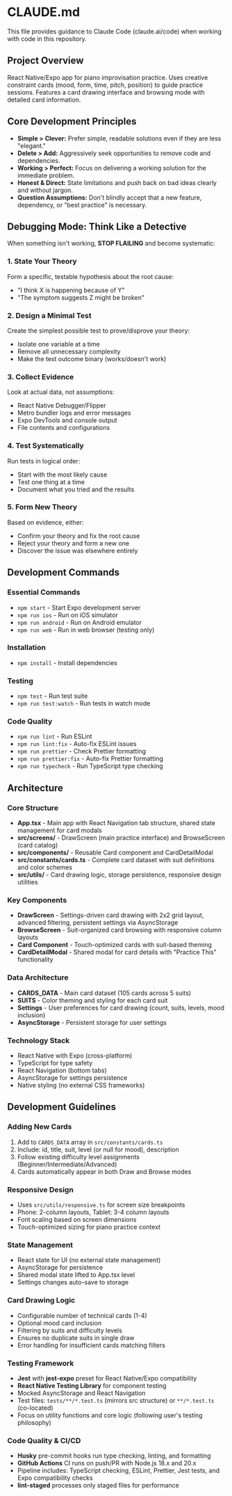 # CLAUDE.md

This file provides guidance to Claude Code (claude.ai/code) when working with code in this repository.

## Project Overview

React Native/Expo app for piano improvisation practice. Uses creative constraint cards (mood, form, time, pitch, position) to guide practice sessions. Features a card drawing interface and browsing mode with detailed card information.

## Core Development Principles

- **Simple > Clever:** Prefer simple, readable solutions even if they are less "elegant."
- **Delete > Add:** Aggressively seek opportunities to remove code and dependencies.
- **Working > Perfect:** Focus on delivering a working solution for the immediate problem.
- **Honest & Direct:** State limitations and push back on bad ideas clearly and without jargon.
- **Question Assumptions:** Don't blindly accept that a new feature, dependency, or "best practice" is necessary.

## Debugging Mode: Think Like a Detective

When something isn't working, **STOP FLAILING** and become systematic:

### 1. State Your Theory

Form a specific, testable hypothesis about the root cause:

- "I think X is happening because of Y"
- "The symptom suggests Z might be broken"

### 2. Design a Minimal Test

Create the simplest possible test to prove/disprove your theory:

- Isolate one variable at a time
- Remove all unnecessary complexity
- Make the test outcome binary (works/doesn't work)

### 3. Collect Evidence

Look at actual data, not assumptions:

- React Native Debugger/Flipper
- Metro bundler logs and error messages
- Expo DevTools and console output
- File contents and configurations

### 4. Test Systematically

Run tests in logical order:

- Start with the most likely cause
- Test one thing at a time
- Document what you tried and the results

### 5. Form New Theory

Based on evidence, either:

- Confirm your theory and fix the root cause
- Reject your theory and form a new one
- Discover the issue was elsewhere entirely

## Development Commands

### Essential Commands

- `npm start` - Start Expo development server
- `npm run ios` - Run on iOS simulator
- `npm run android` - Run on Android emulator
- `npm run web` - Run in web browser (testing only)

### Installation

- `npm install` - Install dependencies

### Testing

- `npm test` - Run test suite
- `npm run test:watch` - Run tests in watch mode

### Code Quality

- `npm run lint` - Run ESLint
- `npm run lint:fix` - Auto-fix ESLint issues
- `npm run prettier` - Check Prettier formatting
- `npm run prettier:fix` - Auto-fix Prettier formatting
- `npm run typecheck` - Run TypeScript type checking

## Architecture

### Core Structure

- **App.tsx** - Main app with React Navigation tab structure, shared state management for card modals
- **src/screens/** - DrawScreen (main practice interface) and BrowseScreen (card catalog)
- **src/components/** - Reusable Card component and CardDetailModal
- **src/constants/cards.ts** - Complete card dataset with suit definitions and color schemes
- **src/utils/** - Card drawing logic, storage persistence, responsive design utilities

### Key Components

- **DrawScreen** - Settings-driven card drawing with 2x2 grid layout, advanced filtering, persistent settings via AsyncStorage
- **BrowseScreen** - Suit-organized card browsing with responsive column layouts
- **Card Component** - Touch-optimized cards with suit-based theming
- **CardDetailModal** - Shared modal for card details with "Practice This" functionality

### Data Architecture

- **CARDS_DATA** - Main card dataset (105 cards across 5 suits)
- **SUITS** - Color theming and styling for each card suit
- **Settings** - User preferences for card drawing (count, suits, levels, mood inclusion)
- **AsyncStorage** - Persistent storage for user settings

### Technology Stack

- React Native with Expo (cross-platform)
- TypeScript for type safety
- React Navigation (bottom tabs)
- AsyncStorage for settings persistence
- Native styling (no external CSS frameworks)

## Development Guidelines

### Adding New Cards

1. Add to `CARDS_DATA` array in `src/constants/cards.ts`
2. Include: id, title, suit, level (or null for mood), description
3. Follow existing difficulty level assignments (Beginner/Intermediate/Advanced)
4. Cards automatically appear in both Draw and Browse modes

### Responsive Design

- Uses `src/utils/responsive.ts` for screen size breakpoints
- Phone: 2-column layouts, Tablet: 3-4 column layouts
- Font scaling based on screen dimensions
- Touch-optimized sizing for piano practice context

### State Management

- React state for UI (no external state management)
- AsyncStorage for persistence
- Shared modal state lifted to App.tsx level
- Settings changes auto-save to storage

### Card Drawing Logic

- Configurable number of technical cards (1-4)
- Optional mood card inclusion
- Filtering by suits and difficulty levels
- Ensures no duplicate suits in single draw
- Error handling for insufficient cards matching filters

### Testing Framework

- **Jest** with **jest-expo** preset for React Native/Expo compatibility
- **React Native Testing Library** for component testing
- Mocked AsyncStorage and React Navigation
- Test files: `tests/**/*.test.ts` (mirrors src structure) or `**/*.test.ts` (co-located)
- Focus on utility functions and core logic (following user's testing philosophy)

### Code Quality & CI/CD

- **Husky** pre-commit hooks run type checking, linting, and formatting
- **GitHub Actions** CI runs on push/PR with Node.js 18.x and 20.x
- Pipeline includes: TypeScript checking, ESLint, Prettier, Jest tests, and Expo compatibility checks
- **lint-staged** processes only staged files for performance

